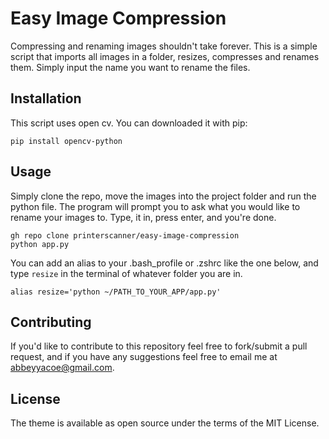# Easy Image Compression

Compressing and renaming images shouldn't take forever. This is a simple script that imports all images in a folder, resizes, compresses and renames them. Simply input the name you want to rename the files.

## Installation

This script uses open cv. You can downloaded it with pip:

```
pip install opencv-python
```

## Usage
Simply clone the repo, move the images into the project folder and run the python file. The program will prompt you to ask what you would like to rename your images to.
Type, it in, press enter, and you're done.

```
gh repo clone printerscanner/easy-image-compression
python app.py
```

You can add an alias to your .bash_profile or .zshrc like the one below, and type `resize` in the terminal of whatever folder you are in.

```
alias resize='python ~/PATH_TO_YOUR_APP/app.py'
```
## Contributing
If you'd like to contribute to this repository feel free to fork/submit a pull request, and if you have any suggestions feel free to email me at abbeyyacoe@gmail.com.

## License
The theme is available as open source under the terms of the MIT License.
